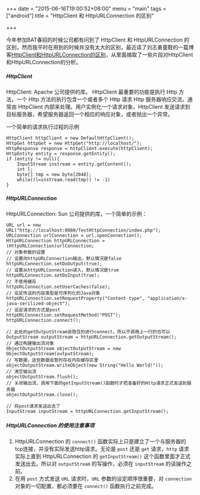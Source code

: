 +++
date = "2015-06-16T19:00:52+08:00"
menu = "main"
tags = ["android"]
title = "HttpClient 和 HttpURLConnection 的区别"

+++

今年参加BAT春招的时候公司都有问到了 HttpClient 和 HttpURLConnection 的区别，然而我平时在用到的时候并没有太大的区别，最近读了刘志勇童鞋的一篇博客[HttpClient和HttpURLConnection的区别](http://lzyblog.com/2014/09/12/HttpClient%E5%92%8CHttpURLConnection%E7%9A%84%E4%BD%BF%E7%94%A8%E5%92%8C%E5%8C%BA%E5%88%AB-%E4%B8%8A/)，从里面摘取了一些片段对HttpClient和HttpURLConnection的分析。

##### HttpClient

HttpClient: Apache 公司提供的库。 HttpClient 最重要的功能是执行 Http 方法，一个 Http 方法的执行包含一个或者多个 Http 请求 Http 服务器响应交流，通常由 HttpClient 内部来处理。用户实例化一个请求对象，HttpClient 发送请求到目标服务器，希望服务器返回一个相应的响应对象，或者抛出一个异常。

一个简单的请求执行过程的示例

	HttpClient httpClient = new DefaultHttpClient();
	HttpGet httpGet = new HttpGet("http://localhost/");
	HttpResponse response = httpClient.execute(httpClient);
	HttpEntity entity = response.getEntity();
	if (entity != null){
		InputStream instream = entity.getContent();
		int l;
		byte[] tmp = new byte[2048];
		while((l=instream.read(tmp)) != -1)
	}

##### HttpURLConnection

HttpURLConnection: Sun 公司提供的库，一个简单的示例：

	URL url = new URL("http://localhost:8080/TestHttpConnection/index.php");
	URLConnection urlConnection = url.openConnection();
	HttpURLConnection httpURLConnection = (HttpURLConnection)urlConnection;
	// 对象参数的设置
	// 设置向httpURLConnection输出，默认情况是false
	httpURLConnection.setDoOutput(true);
	// 设置从httpURLConnection读入，默认情况是true
	httpURLConnection.setDoInput(true);
	// 不使用缓存
	httpURLConnection.setUserCaches(false);
	// 设定传送的内容类型是可序列化的Java对象
	httpURLConnection.setRequestProperty("Content-type", "application/x-java-serilized-object");
	// 设定请求的方式是post
	httpURLConnection.setRequestMethod("POST");
	httpURLConnection.connect();

	// 此处的getOutputStream会隐含的进行connect，所以不调用上一行的也可以
	OutputStream outputStream = httpURLConnection.getOutputStream();
	// 通过构建输出流对象
	ObjectOutputStream objectOutputStream = new ObjectOutputStream(outputStream);
	// 写数据，这些数据会暂时存在内存缓存区里
	objectOutputStream.writeObject(new String("Hello World!"));
	// 清空输出流
	objectOutputStream.flush();
	// 关闭输出流，调用下面的getInputStream()函数时才把准备好的Http请求正式发送到服务器
	objectOutputStream.close();
	
	// 将post请求发送出去了
	InputStream inputStream = httpURLConnection.getInputStream();
	

	

##### HttpURLConnection 的使用注意事项

1. HttpURLConnection 的 `connect()` 函数实际上只是建立了一个与服务器的tcp连接，并没有实际发送http请求。无论是 `post` 还是 `get` 请求，`http` 请求实际上直到 HttpURLConnection 的 `getInputStream()` 这个函数里面才正式发送出去。所以对 `outputStream` 的写操作，必须在 `inputStream` 的读操作之前。
2. 在用 `post` 方式发送 `URL` 请求时，`URL` 参数的设定顺序很重要，对 `connection` 对象的一切配置，都必须要在 `connect()` 函数执行之前完成。
